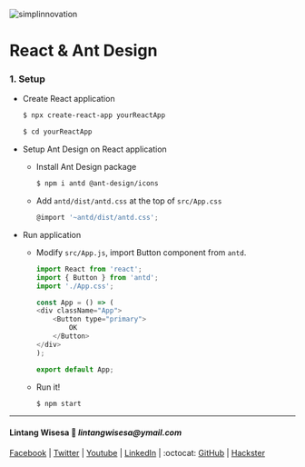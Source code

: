 ![simplinnovation](https://4.bp.blogspot.com/-f7YxPyqHAzY/WJ6VnkvE0SI/AAAAAAAADTQ/0tDQPTrVrtMAFT-q-1-3ktUQT5Il9FGdQCLcB/s350/simpLINnovation1a.png)

# React & Ant Design

### 1. Setup

- Create React application

    ```bash
    $ npx create-react-app yourReactApp
    
    $ cd yourReactApp 
    ```

- Setup Ant Design on React application

    - Install Ant Design package

        ```bash
        $ npm i antd @ant-design/icons
        ```

    - Add ```antd/dist/antd.css``` at the top of ```src/App.css```

        ```javascript
        @import '~antd/dist/antd.css';
        ```

- Run application

    - Modify ```src/App.js```, import Button component from ```antd```.

        ```javascript
        import React from 'react';
        import { Button } from 'antd';
        import './App.css';

        const App = () => (
        <div className="App">
            <Button type="primary">
                OK
            </Button>
        </div>
        );

        export default App;
        ```
    
    - Run it!

        ```bash
        $ npm start
        ```

<hr>

#### Lintang Wisesa :love_letter: _lintangwisesa@ymail.com_

[Facebook](https://www.facebook.com/lintangbagus) | 
[Twitter](https://twitter.com/Lintang_Wisesa) |
[Youtube](https://www.youtube.com/user/lintangbagus) |
[LinkedIn](https://www.linkedin.com/in/lintangwisesa/) | 
:octocat: [GitHub](https://github.com/LintangWisesa) |
[Hackster](https://www.hackster.io/lintangwisesa)
